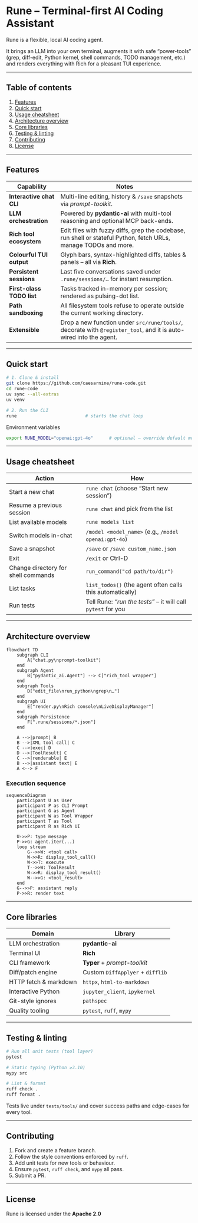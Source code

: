 # Rune – Terminal-first AI Coding Assistant

Rune is a flexible, local AI coding agent.

It brings an LLM into your own terminal, augments it with safe “power-tools” (grep, diff-edit, Python kernel, shell commands, TODO management, etc.) and renders everything with Rich for a pleasant TUI experience.

---

## Table of contents
1. [Features](#features)
2. [Quick start](#quick-start)
3. [Usage cheatsheet](#usage-cheatsheet)
4. [Architecture overview](#architecture-overview)
5. [Core libraries](#core-libraries)
6. [Testing & linting](#testing--linting)
7. [Contributing](#contributing)
8. [License](#license)

---

## Features

| Capability                               | Notes |
|------------------------------------------|-------|
| **Interactive chat CLI**                 | Multi-line editing, history & `/save` snapshots via *prompt-toolkit*. |
| **LLM orchestration**                    | Powered by **pydantic-ai** with multi-tool reasoning and optional MCP back-ends. |
| **Rich tool ecosystem**                  | Edit files with fuzzy diffs, grep the codebase, run shell or stateful Python, fetch URLs, manage TODOs and more. |
| **Colourful TUI output**                 | Glyph bars, syntax-highlighted diffs, tables & panels – all via **Rich**. |
| **Persistent sessions**                  | Last five conversations saved under `.rune/sessions/…` for instant resumption. |
| **First-class TODO list**                | Tasks tracked in-memory per session; rendered as pulsing-dot list. |
| **Path sandboxing**                      | All filesystem tools refuse to operate outside the current working directory. |
| **Extensible**                           | Drop a new function under `src/rune/tools/`, decorate with `@register_tool`, and it is auto-wired into the agent. |

---

## Quick start

```bash
# 1. Clone & install
git clone https://github.com/caesarnine/rune-code.git
cd rune-code
uv sync --all-extras
uv venv

# 2. Run the CLI
rune                          # starts the chat loop
````

Environment variables

```bash
export RUNE_MODEL="openai:gpt-4o"      # optional – override default model
```

---

## Usage cheatsheet

| Action                              | How                                                          |
| ----------------------------------- | ------------------------------------------------------------ |
| Start a new chat                    | `rune chat` (choose “Start new session”)                     |
| Resume a previous session           | `rune chat` and pick from the list                           |
| List available models               | `rune models list`                                           |
| Switch models in-chat               | `/model <model_name>` (e.g., `/model openai:gpt-4o`)         |
| Save a snapshot                     | `/save` or `/save custom_name.json`                          |
| Exit                                | `/exit` or Ctrl-D                                            |
| Change directory for shell commands | `run_command("cd path/to/dir")`                              |
| List tasks                          | `list_todos()` (the agent often calls this automatically)    |
| Run tests                           | Tell Rune: *“run the tests”* – it will call `pytest` for you |

---

## Architecture overview

```mermaid
flowchart TD
    subgraph CLI
        A["chat.py\nprompt-toolkit"]
    end
    subgraph Agent
        B["pydantic_ai.Agent"] --> C["rich_tool wrapper"]
    end
    subgraph Tools
        D["edit_file\nrun_python\ngrep\n…"]
    end
    subgraph UI
        E["render.py\nRich console\nLiveDisplayManager"]
    end
    subgraph Persistence
        F[".rune/sessions/*.json"]
    end

    A -->|prompt| B
    B -->|XML tool call| C
    C -->|exec| D
    D -->|ToolResult| C
    C -->|renderable| E
    B -->|assistant text| E
    A <--> F
```

### Execution sequence

```mermaid
sequenceDiagram
    participant U as User
    participant P as CLI Prompt
    participant G as Agent
    participant W as Tool Wrapper
    participant T as Tool
    participant R as Rich UI

    U->>P: type message
    P->>G: agent.iter(...)
    loop stream
        G-->>W: <tool call>
        W->>R: display_tool_call()
        W->>T: execute
        T-->>W: ToolResult
        W->>R: display_tool_result()
        W-->>G: <tool_result>
    end
    G-->>P: assistant reply
    P->>R: render text
```

---

## Core libraries

| Domain                | Library                          |
| --------------------- | -------------------------------- |
| LLM orchestration     | **pydantic-ai**                  |
| Terminal UI           | **Rich**                         |
| CLI framework         | **Typer** + *prompt-toolkit*     |
| Diff/patch engine     | Custom `DiffApplyer` + `difflib` |
| HTTP fetch & markdown | `httpx`, `html-to-markdown`      |
| Interactive Python    | `jupyter_client`, `ipykernel`    |
| Git-style ignores     | `pathspec`                       |
| Quality tooling       | `pytest`, `ruff`, `mypy`         |

---

## Testing & linting

```bash
# Run all unit tests (tool layer)
pytest

# Static typing (Python ≥3.10)
mypy src

# Lint & format
ruff check .
ruff format .
```

Tests live under `tests/tools/` and cover success paths and edge-cases for every tool.

---

## Contributing

1. Fork and create a feature branch.
2. Follow the style conventions enforced by `ruff`.
3. Add unit tests for new tools or behaviour.
4. Ensure `pytest`, `ruff check`, and `mypy` all pass.
5. Submit a PR.

---

## License

Rune is licensed under the **Apache 2.0**
